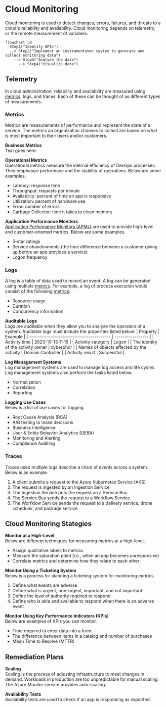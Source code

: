 # Cloud Monitoring
Cloud monitoring is used to detect changes, errors, failures, and threats to a cloud's reliability and availability. Cloud monitoring depends on telemetry, or the remote measurement of variables. 

```mermaid
flowchart LR
  Step1("Identify KPIs") 
  --> Step2("Implement an instrumentaton system to generate and collect monitoring data")
    --> Step3("Analyze the data")
      --> Step4("Visualize data")
```

## Telemetry
In cloud administration, reliability and availability are measured using [metrics](/cloud/monitoring/README.md#metrics), logs, and traces. Each of these can be thought of as different types of measurements. 

### Metrics
Metrics are measurements of performance and represent the state of a service. The metrics an organization chooses to collect are based on what is most important to their users and/or customers. 

**Business Metrics**   
Text goes here. 

**Operational Metrics**  
Operational metrics measure the internal efficiency of DevOps processes. They emphasize performace and the stability of operations. Below are some examples.
* Latency: response time
* Throughput: requests per minute
* Availability: percent of time an app is responsive
* Utilization: percent of hardware use
* Error: number of errors
* Garbage Collector: time it takes to clean memory

**Application Performance Monitors**  
[Application Performance Monitors (APMs)](/cloud/monitoring/apm.md) are used to provide high-level and customer-oriented metrics. Below are some examples. 
* 5-star ratings
* Service abandonments (the time difference between a customer giving up before an app provides a service)
* Logon frequency 

### Logs
A log is a table of data used to record an event. A log can be generated using multiple [metrics](/cloud/monitoring/README.md#metrics). For example, a log of process execution would consist of the following [metrics](/cloud/monitoring/README.md#metrics):
* Resource usage
* Duration
* Concurrency information

**Auditable Logs**  
Logs are auditable when they allow you to analyze the operation of a system. Auditable logs must include the properties listed below. 
| Property                                  | Example           | 
| ----------------------------------------- | ----------------- |
| Activity time                             | 2023-10-13 11:16  |
| Activity category                         | Logon             |
| The identity of the activity owner        | cyberphor         |
| Names of objects affected by the activity | Domain Controller |
| Activity result                           | Successful        |

**Log Management Systems**  
Log management systems are used to manage log access and life cycles. Log management systems also perform the tasks listed below. 
* Normalization
* Correlation
* Reporting

**Logging Use Cases**  
Below is a list of use cases for logging. 
* Root Cause Analysis (RCA)
* A/B testing to make decisions
* Business Intelligence 
* User & Entity Behavior Analytics (UEBA)
* Monitoring and Alerting
* Compliance Auditing

### Traces
Traces used multiple logs describe a chain of events across a system. Below is an example.
1. A client submits a request to the Azure Kubernetes Service (AKS)
2. The request is ingested by an Ingestion Service
3. The Ingestion Service puts the request on a Service Bus
4. The Service Bus sends the request to a Workflow Service
5. The Worfklow Service sends the request to a delivery service, drone scheduler, and package service

## Cloud Monitoring Stategies
**Monitor at a High-Level**  
Below are different techniques for measuring metrics at a high-level.  
* Assign qualitative labels to metrics 
* Measure the saturation point (i.e., when an app becomes unresponsive)
* Correlate metrics and determine how they relate to each other

**Monitor Using a Ticketing System**  
Below is a process for planning a ticketing system for monitoring metrics. 
1. Define what events are adverse
2. Define what is urgent, non-urgent, important, and not important
3. Define the level of authority required to respond
4. Define who is able and available to respond when there is an adverse event

**Monitor Using Key Performance Indicators (KPIs)**  
Below are examples of KPIs you can monitor. 
* Time required to enter data into a form. 
* The difference between items in a catalog and number of purchases 
* Mean Time to Resolve (MTTR)

## Remediation Plans
**Scaling**  
Scaling is the process of adjusting infrastructure to meet changes in demand. Workloads in production are too unpredictable for manual scaling. The Azure Monitor service provides auto-scaling.

**Availability Tests**   
Availability tests are used to check if an app is responding as expected. 